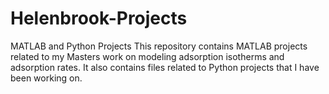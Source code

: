 # Helenbrook-Projects
MATLAB and Python Projects
This repository contains MATLAB projects related to my Masters work on modeling adsorption isotherms and adsorption rates.
It also contains files related to Python projects that I have been working on. 